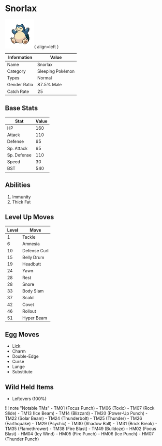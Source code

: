 # Snorlax

![Snorlax](../images/pokemon/143.png){ align=left }

| Information | Value |
|------------|--------|
| Name | Snorlax |
| Category | Sleeping Pokémon |
| Types | Normal |
| Gender Ratio | 87.5% Male |
| Catch Rate | 25 |

## Base Stats

| Stat | Value |
|------|-------|
| HP | 160 |
| Attack | 110 |
| Defense | 65 |
| Sp. Attack | 65 |
| Sp. Defense | 110 |
| Speed | 30 |
| BST | 540 |

## Abilities
1. Immunity
2. Thick Fat

## Level Up Moves
| Level | Move |
|-------|------|
| 1 | Tackle |
| 6 | Amnesia |
| 10 | Defense Curl |
| 15 | Belly Drum |
| 19 | Headbutt |
| 24 | Yawn |
| 28 | Rest |
| 28 | Snore |
| 33 | Body Slam |
| 37 | Scald |
| 42 | Covet |
| 46 | Rollout |
| 51 | Hyper Beam |

## Egg Moves
- Lick
- Charm
- Double-Edge
- Curse
- Lunge
- Substitute

## Wild Held Items
- Leftovers (100%)

!!! note "Notable TMs"
    - TM01 (Focus Punch)
    - TM06 (Toxic)
    - TM07 (Rock Slide)
    - TM13 (Ice Beam)
    - TM14 (Blizzard)
    - TM20 (Power-Up Punch)
    - TM22 (Solar Beam)
    - TM24 (Thunderbolt)
    - TM25 (Thunder)
    - TM26 (Earthquake)
    - TM29 (Psychic)
    - TM30 (Shadow Ball)
    - TM31 (Brick Break)
    - TM35 (Flamethrower)
    - TM38 (Fire Blast)
    - TM49 (Bulldoze)
    - HM02 (Focus Blast)
    - HM04 (Icy Wind)
    - HM05 (Fire Punch)
    - HM06 (Ice Punch)
    - HM07 (Thunder Punch)
